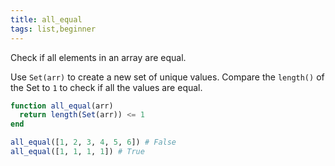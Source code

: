 ```yaml
---
title: all_equal
tags: list,beginner
---
```


Check if all elements in an array are equal.

Use `Set(arr)` to create a new set of unique values. 
Compare the `length()` of the Set to `1` to check if all the values are equal.

```Julia
function all_equal(arr)
  return length(Set(arr)) <= 1
end
```

```Julia
all_equal([1, 2, 3, 4, 5, 6]) # False
all_equal([1, 1, 1, 1]) # True
```
